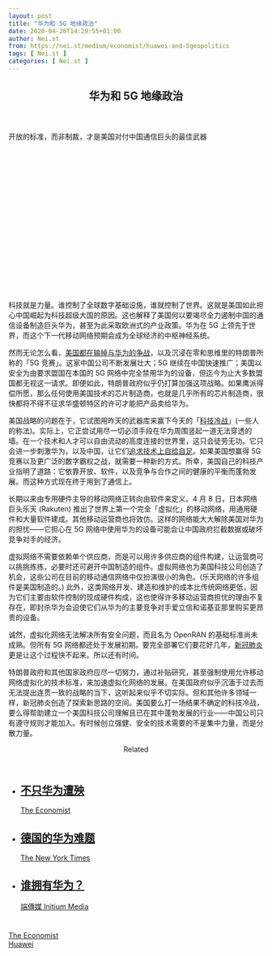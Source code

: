 ```yaml
---
layout: post
title: "华为和 5G 地缘政治"
date: 2020-04-26T14:29:55+01:00
author: Nei.st
from: https://nei.st/medium/economist/huawei-and-5geopolitics
tags: [ Nei.st ]
categories: [ Nei.st ]
---
```


<article class="post-19155 post type-post status-publish format-standard hentry category-economist tag-huawei" id="post-19155"> <header class="page-header medium Archives"><div class="page-header__image"></div><div class="page-header__content"><h1 class="page-title text-align-center">华为和 5G 地缘政治</h1></div> </header><div class="entry-content aesop-entry-content" id="post-19155-content"><link as="font" crossorigin="anonymous" href="//cdn.jsdelivr.net/gh/0nd1jyU39XQ/_/glyph/font-face/0uIzqoZjSuJfvSBnvgXTcApMtcVhMcpr.woff" rel="preload" type="font/woff"/><link as="font" crossorigin="anonymous" href="//cdn.jsdelivr.net/gh/0nd1jyU39XQ/_/glyph/font-face/1sTnSLZWDKucPX6SAk.woff" rel="preload" type="font/woff"/><p class="blog-post__description">开放的标准，而非制裁，才是美国对付中国通信巨头的最佳武器</p><span id="more-19155"></span><div class="navigation__primary-inner"> <a class="economist__link-logo" href="//nei.st/medium/economist"></a></div><div class="container img component-image"><div class="aspectRatioPlaceholder" style="padding-bottom:56.25%;height: 0;"><div class="progressiveMedia" data-height="720" data-width="1280"> <img alt="" class="progressiveMedia-image" data-src="https://cdn.jsdelivr.net/gh/0nd1jyU39XQ/_/img/1/20200411_LDP002_0.jpg" src="https://cdn.jsdelivr.net/gh/0nd1jyU39XQ/_/img/1/20200411_LDP002_0.jpg"/></div></div></div><p>科技就是力量。谁控制了全球数字基础设施，谁就控制了世界。这就是美国如此担心中国崛起为科技超级大国的原因。这也解释了美国何以要竭尽全力遏制中国的通信设备制造巨头华为，甚至为此采取欧洲式的产业政策。华为在 5G 上领先于世界，而这个下一代移动网络预期会成为全球经济的中枢神经系统。</p><p>然而无论怎么看，<a href="https://nei.st/medium/wsj/in-the-race-to-dominate-5g-china-sprints-ahead">美国都在输掉与华为的争战</a>，以及沉浸在零和思维里的特朗普所称的「5G 竞赛」。这家中国公司不断发展壮大；5G 继续在中国快速推广；美国以安全为由要求盟国在本国的 5G 网络中完全禁用华为的设备，但迄今为止大多数盟国都无视这一请求。即便如此，特朗普政府似乎仍打算加强这项战略。如果鹰派得偿所愿，那么任何使用美国技术的芯片制造商，也就是几乎所有的芯片制造商，很快都将不得不征求华盛顿特区的许可才能把产品卖给华为。</p><p>美国战略的问题在于，它试图用昨天的武器库来赢下今天的「<a href="https://nei.st/medium/nytimes/the-new-cold-war-its-with-china-and-it-has-already-begun">科技冷战</a>」(一些人的称法)。实际上，它正尝试用尽一切必须手段在华为周围竖起一道无法穿透的墙。在一个技术和人才可以自由流动的高度连接的世界里，这只会徒劳无功。它只会进一步刺激华为，以及中国，让它们<a href="https://nei.st/medium/economist/the-great-experiment">追求技术上自给自足</a>。如果美国想赢得 5G 竞赛以及更广泛的数字霸权之战，就需要一种新的方式。所幸，美国自己的科技产业指明了道路：它依靠开放、软件，以及竞争与合作之间的健康的平衡而蓬勃发展。而这种方式现在终于用到了通信上。</p><p>长期以来由专用硬件主导的移动网络正转向由软件来定义。4 月 8 日，日本网络巨头乐天 (Rakuten) 推出了世界上第一个完全「虚拟化」的移动网络，用通用硬件和大量软件建成。其他移动运营商也将效仿。这样的网络能大大解除美国对华为的担忧——它担心在 5G 网络中使用华为的设备可能会让中国政府拦截数据或破坏竞争对手的经济。</p><p>虚拟网络不需要依赖单个供应商，而是可以用许多供应商的组件构建，让运营商可以挑挑拣拣，必要时还可避开中国制造的组件。虚拟网络也为美国科技公司创造了机会，这些公司在目前的移动通信网络中仅扮演很小的角色。(乐天网络的许多组件是美国制造的。) 此外，这类网络开发、建造和维护的成本比传统网络更低，因为它们主要由软件控制的现成硬件构成，这也使得许多移动运营商担忧的理由不复存在，即封杀华为会迫使它们从华为的主要竞争对手爱立信和诺基亚那里购买更昂贵的设备。</p><div class="code-block code-block-1" style="margin: 8px 0; clear: both;"><div class="container ads_KbHEVhh8Rw"><div class="card card--blog post-sidebar"><div class="card-body"><div class="logo_ngcontent-kty-0"> </div><div class="iframe-blocker U6XAMK63Vh00WqvF2BacIQ"><div class="background-h60B"> </div><div class="WumZiPCS4MeMw4pxQ"> </div></div></div><div class="card-footer"><div class="card-footer-wrapper" layout="row bottom-left"></div></div></div></div></div><p>诚然，虚拟化网络无法解决所有安全问题，而且名为 OpenRAN 的基础标准尚未成熟。但所有 5G 网络都还处于发展初期。要完全部署它们要花好几年，<a href="https://nei.st/tag/the-coronavirus-crisis">新冠肺炎</a>更是让这个过程快不起来。所以还有时间。</p><p>特朗普政府和其他国家政府应尽一切努力，通过补贴研究，甚至强制使用允许移动网络虚拟化的技术标准，来加速虚拟化网络的发展。在美国政府似乎沉湎于过去而无法提出连贯一致的战略的当下，这听起来似乎不切实际。但和其他许多领域一样，新冠肺炎创造了探索新思路的空间。美国要么打一场结果不确定的科技冷战，要么得帮助建立一个美国科技公司理解且已在其中蓬勃发展的行业——中国公司只有遵守规则才能加入。有时候创立强健、安全的技术需要的不是集中力量，而是分散力量。</p><section class="jsx-1092709871 collection"> <header class="jsx-1092709871 container"> <span class="jsx-65431776 text-icon text-right size-md spacing-xxtight weight-medium"> <span class="jsx-65431776 text"><span class="jsx-1092709871">Related</span></span></span> </header><ul class="jsx-1092709871 collection-list"><li class="jsx-1092709871"> <section class="jsx-2013367371 container"><div class="jsx-2013367371 content no-cover type-collection"><div class="jsx-2013367371 left"> <a class="jsx-2013367371" href="https://nei.st/medium/economist/the-world-in-2020/headwinds-beyond-huawei"><h2 class="jsx-2996311878 sidebar">不只华为遭殃</h2></a> <footer class="jsx-2917334530 actions"><div class="jsx-2917334530 left"> <span class="jsx-2917334530 space-right"> <section class="jsx-1911640393"> <a class="jsx-1911640393 container text-normal spacing-xtight text-small" href="https://nei.st/medium/economist"><div aria-hidden="true" class="jsx-2557283682 avatar xxsmall" style="background-color: rgb(227, 18, 11)"></div><span class="jsx-1911640393 name">The Economist</span></a> </section></span></div> </footer></div></div> </section></li><li class="jsx-1092709871"> <section class="jsx-2013367371 container"><div class="jsx-2013367371 content no-cover type-collection"><div class="jsx-2013367371 left"> <a class="jsx-2013367371" href="https://nei.st/medium/nytimes/german-call-on-huawei-and-5g-may-hinge-on-vital-automakers"><h2 class="jsx-2996311878 sidebar"> 德国的华为难题</h2></a> <footer class="jsx-2917334530 actions"><div class="jsx-2917334530 left"> <span class="jsx-2917334530 space-right"> <section class="jsx-1911640393"> <a class="jsx-1911640393 container text-normal spacing-xtight text-small" href="https://nei.st/medium/nytimes"><div aria-hidden="true" class="jsx-2557283682 avatar xxsmall" style="background-color: #000"></div><span class="jsx-1911640393 name">The New York Times</span></a> </section></span></div> </footer></div></div> </section></li><li class="jsx-1092709871"> <section class="jsx-2013367371 container"><div class="jsx-2013367371 content no-cover type-collection"><div class="jsx-2013367371 left"> <a class="jsx-2013367371" href="https://nei.st/medium/initium/who-owns-huawei"><h2 class="jsx-2996311878 sidebar">谁拥有华为？</h2></a> <footer class="jsx-2917334530 actions"><div class="jsx-2917334530 left"> <span class="jsx-2917334530 space-right"> <section class="jsx-1911640393"> <a class="jsx-1911640393 container text-normal spacing-xtight text-small" href="https://nei.st/medium/initium"><div aria-hidden="true" class="jsx-2557283682 avatar xxsmall" style="background-color: #2bb6c9"></div><span class="jsx-1911640393 name">端傳媒 Initium Media</span></a> </section></span></div> </footer></div></div> </section></li></ul> </section><div class="container ag ah"><div class="fe n el"><a class="dt du bn bo bp bq br bs bt bu dv dw bx by dx dy" href="https://nei.st/medium/economist?source=https://www.economist.com/leaders/2020/04/08/open-standards-not-sanctions-are-americas-best-weapon-against-huawei" rel="noopener noreferrer nofollow"><div class="c ff fg ag ah fh el fi fj ce fk fl fm fn fo fp fq fr fs ft fu"><div class="bs em en eo ep eq fv ah fw fg ag bm eu fx q fy fz p ac"></div></div></a></div></div><div class="code-block code-block-2" style="margin: 8px 0; clear: both;"> <br/><div class="container ads_KbHEVhh8Rw"><div class="card card--blog post-sidebar"><div class="card-body"><div class="logo_ngcontent-kty-0"> </div><div class="iframe-blocker U6XAMK63Vh00WqvF2BacIQ"><div class="background-h60B"> </div><div class="WumZiPCS4MeMw4pxQ"> </div></div></div><div class="card-footer"><div class="card-footer-wrapper" layout="row bottom-left"></div></div></div></div></div></div> <footer class="entry-footer"><div class="categories icon-link"><a href="https://nei.st/category/medium/economist" rel="category tag">The Economist</a></div><div class="tags icon-link"><a href="https://nei.st/tag/huawei" rel="tag">Huawei</a></div> </footer> </article>
